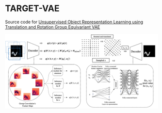 # TARGET-VAE

Source code for <a href=""> Unsupervised Object Representation Learning using Translation and Rotation Group Equivariant VAE </a>

<img src="images/model_p8_2.gif" alt="TARGET-VAE framework">
